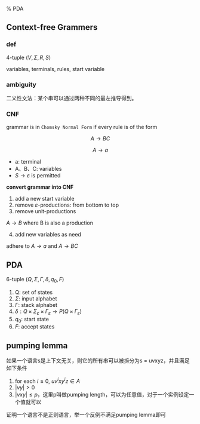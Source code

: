 % PDA

## Context-free Grammers

### def

4-tuple $(V, \Sigma, R, S)$

variables, terminals, rules, start variable

### ambiguity

二义性文法：某个串可以通过两种不同的最左推导得到。

### CNF

grammar is in `Chomsky Normal Form` if every rule is of the form

$$A \rightarrow BC$$

$$A \rightarrow a$$

* a: terminal
* A、B、C: variables
* $S \rightarrow \varepsilon$ is permitted

**convert grammar into CNF**

1. add a new start variable
2. remove $\varepsilon$-productions: from bottom to top
3. remove unit-productions

$A \rightarrow B$ where B is also a production

4. add new variables as need

adhere to $A \rightarrow a$ and $A \rightarrow BC$

## PDA

6-tuple $(Q, \Sigma, \Gamma, \delta, q_{0}, F)$

1. Q: set of states
2. $\Sigma$: input alphabet
3. $\Gamma$: stack alphabet
4. $\delta: Q \times \Sigma_{\varepsilon} \times \Gamma_{\varepsilon} \rightarrow P(Q \times \Gamma_{\varepsilon})$
5. $q_{0}$: start state
6. $F$: accept states

## pumping lemma

如果一个语言s是上下文无关，则它的所有串可以被拆分为s = uvxyz，并且满足如下条件

1. for each $i \ge 0$, $uv^{i}xy^{i}z \in A$
2. $|vy| > 0$
3. $|vxy| \le p$，这里p叫做pumping length，可以为任意值，对于一个实例设定一个值就可以

证明一个语言不是正则语言，举一个反例不满足pumping lemma即可

